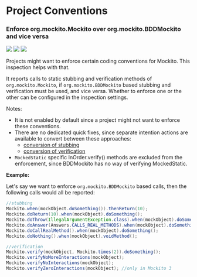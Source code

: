 # Project Conventions

### Enforce org.mockito.Mockito over org.mockito.BDDMockito and vice versa

![](https://img.shields.io/badge/inspection-orange) ![](https://img.shields.io/badge/since-0.4.0-blue)
[![](https://img.shields.io/badge/implementation-EnforceConventionInspection-blue)](../src/main/java/com/picimako/mockitools/inspection/EnforceConventionInspection.java)

Projects might want to enforce certain coding conventions for Mockito. This inspection helps with that.

It reports calls to static stubbing and verification methods of `org.mockito.Mockito`, if `org.mockito.BDDMockito`
based stubbing and verification must be used, and vice versa.
Whether to enforce one or the other can be configured in the inspection settings.

Notes:
- It is not enabled by default since a project might not want to enforce these conventions.
- There are no dedicated quick fixes, since separate intention actions are available to convert between these approaches:
  - [conversion of stubbing](stubbing.md#convert-between-various-stubbing-approaches)
  - [conversion of verification](verifications.md#convert-between-various-verification-approaches)
- `MockedStatic` specific InOrder.verify() methods are excluded from the enforcement, since BDDMockito has no way of verifying MockedStatic.

**Example:**

Let's say we want to enforce `org.mockito.BDDMockito` based calls, then the following calls would all be reported: 

```java
//stubbing
Mockito.when(mockObject.doSomething()).thenReturn(10);
Mockito.doReturn(10).when(mockObject).doSomething();
Mockito.doThrow(IllegalArgumentException.class).when(mockObject).doSomething();
Mockito.doAnswer(Answers.CALLS_REAL_METHODS).when(mockObject).doSomething();
Mockito.doCallRealMethod().when(mockObject).doSomething();
Mockito.doNothing().when(mockObject).voidMethod();

//verification
Mockito.verify(mockObject, Mockito.times(2)).doSomething();
Mockito.verifyNoMoreInteractions(mockObject);
Mockito.verifyNoInteractions(mockObject);
Mockito.verifyZeroInteractions(mockObject); //only in Mockito 3
```
